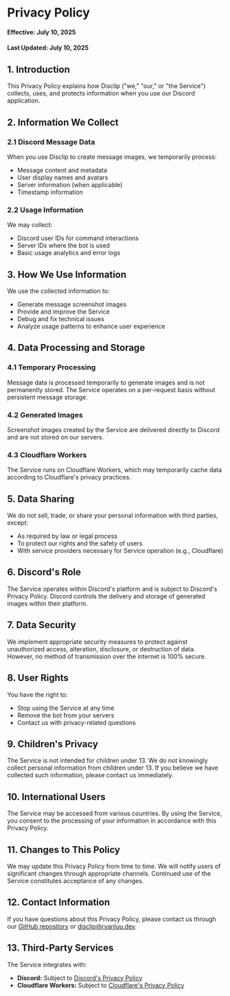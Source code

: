 # Privacy Policy

#### Effective: July 10, 2025

#### Last Updated: July 10, 2025

## 1. Introduction

This Privacy Policy explains how Disclip ("we," "our," or "the Service") collects, uses, and protects information when you use our Discord application.

## 2. Information We Collect

### 2.1 Discord Message Data

When you use Disclip to create message images, we temporarily process:

- Message content and metadata
- User display names and avatars
- Server information (when applicable)
- Timestamp information

### 2.2 Usage Information

We may collect:

- Discord user IDs for command interactions
- Server IDs where the bot is used
- Basic usage analytics and error logs

## 3. How We Use Information

We use the collected information to:

- Generate message screenshot images
- Provide and improve the Service
- Debug and fix technical issues
- Analyze usage patterns to enhance user experience

## 4. Data Processing and Storage

### 4.1 Temporary Processing

Message data is processed temporarily to generate images and is not permanently stored. The Service operates on a per-request basis without persistent message storage.

### 4.2 Generated Images

Screenshot images created by the Service are delivered directly to Discord and are not stored on our servers.

### 4.3 Cloudflare Workers

The Service runs on Cloudflare Workers, which may temporarily cache data according to Cloudflare's privacy practices.

## 5. Data Sharing

We do not sell, trade, or share your personal information with third parties, except:

- As required by law or legal process
- To protect our rights and the safety of users
- With service providers necessary for Service operation (e.g., Cloudflare)

## 6. Discord's Role

The Service operates within Discord's platform and is subject to Discord's Privacy Policy. Discord controls the delivery and storage of generated images within their platform.

## 7. Data Security

We implement appropriate security measures to protect against unauthorized access, alteration, disclosure, or destruction of data. However, no method of transmission over the internet is 100% secure.

## 8. User Rights

You have the right to:

- Stop using the Service at any time
- Remove the bot from your servers
- Contact us with privacy-related questions

## 9. Children's Privacy

The Service is not intended for children under 13. We do not knowingly collect personal information from children under 13. If you believe we have collected such information, please contact us immediately.

## 10. International Users

The Service may be accessed from various countries. By using the Service, you consent to the processing of your information in accordance with this Privacy Policy.

## 11. Changes to This Policy

We may update this Privacy Policy from time to time. We will notify users of significant changes through appropriate channels. Continued use of the Service constitutes acceptance of any changes.

## 12. Contact Information

If you have questions about this Privacy Policy, please contact us through our [GitHub repository](https://github.com/RyanLua/Disclip/issues) or [disclip@ryanluu.dev](mailto:disclip@ryanluu.dev).

## 13. Third-Party Services

The Service integrates with:

- **Discord:** Subject to [Discord's Privacy Policy](https://discord.com/privacy)
- **Cloudflare Workers:** Subject to [Cloudflare's Privacy Policy](https://www.cloudflare.com/privacypolicy/)
